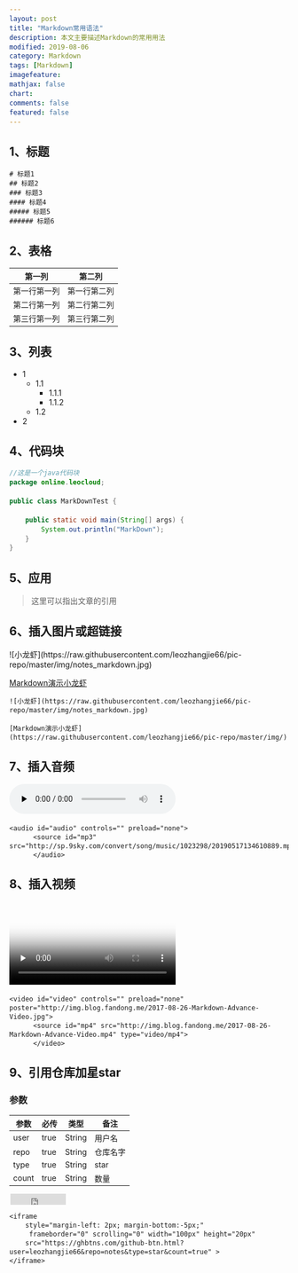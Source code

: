 ```yaml
---
layout: post
title: "Markdown常用语法"
description: 本文主要描述Markdown的常用用法
modified: 2019-08-06
category: Markdown
tags: [Markdown]
imagefeature:
mathjax: false
chart:
comments: false
featured: false
---
```


## 1、标题

```
# 标题1
## 标题2
### 标题3
#### 标题4
##### 标题5
###### 标题6
```

## 2、表格

|   第一列    |   第二列    |
| :---------: | :---------: |
| 第一行第一列 | 第一行第二列 |
| 第二行第一列 | 第二行第二列 |
| 第三行第一列 | 第三行第二列 |

## 3、列表

- 1
  - 1.1
    - 1.1.1
    - 1.1.2
  - 1.2
- 2

## 4、代码块

```java
//这是一个java代码块
package online.leocloud;

public class MarkDownTest {

    public static void main(String[] args) {
        System.out.println("MarkDown");
    }
}
```

## 5、应用

> 这里可以指出文章的引用

## 6、插入图片或超链接

<div style="margin: auto;max-width: 56.25rem;">![小龙虾](https://raw.githubusercontent.com/leozhangjie66/pic-repo/master/img/notes_markdown.jpg)</div>

[Markdown演示小龙虾](https://raw.githubusercontent.com/leozhangjie66/pic-repo/master/img/)


```
![小龙虾](https://raw.githubusercontent.com/leozhangjie66/pic-repo/master/img/notes_markdown.jpg)

[Markdown演示小龙虾](https://raw.githubusercontent.com/leozhangjie66/pic-repo/master/img/)
```

## 7、插入音频

<div style="margin: auto;max-width: 56.25rem;">
<audio id="audio" controls="" preload="none">
      <source id="mp3" src="http://sp.9sky.com/convert/song/music/1023298/20190517134610889.mp3">
      </audio>
</div>

```
<audio id="audio" controls="" preload="none">
      <source id="mp3" src="http://sp.9sky.com/convert/song/music/1023298/20190517134610889.mp3">
      </audio>
```

## 8、插入视频

<div style="margin: auto;max-width: 56.25rem;">
<video id="video" controls="" preload="none" poster="http://img.blog.fandong.me/2017-08-26-Markdown-Advance-Video.jpg">
      <source id="mp4" src="http://img.blog.fandong.me/2017-08-26-Markdown-Advance-Video.mp4" type="video/mp4">
      </video>
</div>

```
<video id="video" controls="" preload="none" poster="http://img.blog.fandong.me/2017-08-26-Markdown-Advance-Video.jpg">
      <source id="mp4" src="http://img.blog.fandong.me/2017-08-26-Markdown-Advance-Video.mp4" type="video/mp4">
      </video>
```

## 9、引用仓库加星star

### 参数

参数 | 必传 | 类型 | 备注 
------- | ------- | ------- | -------
user | true | String | 用户名
repo | true | String | 仓库名字
type | true | String | star
count | true | String | 数量

<div style="margin: auto;max-width: 56.25rem;">
	<iframe
		style="margin-left: 2px; margin-bottom:-5px;"
		 frameborder="0" scrolling="0" width="100px" height="20px"
		src="https://ghbtns.com/github-btn.html?user=leozhangjie66&repo=notes&type=star&count=true" >
	</iframe>
</div>

```
<iframe
    style="margin-left: 2px; margin-bottom:-5px;"
     frameborder="0" scrolling="0" width="100px" height="20px"
    src="https://ghbtns.com/github-btn.html?user=leozhangjie66&repo=notes&type=star&count=true" >
</iframe>
```
